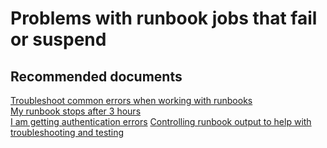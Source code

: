 <properties
    pageTitle="Problems with runbook jobs that fail or suspend"
    description="Problems with runbook jobs that fail or suspend"
    service="microsoft.automation"
    resource="automationaccounts"
    authors="csand"
    displayOrder="1"
    selfHelpType="resource"
    productPesIds=""
    supportTopicIds=""
    resourceTags=""
    cloudEnvironments="public"
/>

# Problems with runbook jobs that fail or suspend

## **Recommended documents**
[Troubleshoot common errors when working with runbooks](https://docs.microsoft.com/en-us/azure/automation/automation-troubleshooting-automation-errors#common-errors-when-working-with-runbooks)<br>
[My runbook stops after 3 hours](https://docs.microsoft.com/en-us/azure/automation/automation-runbook-execution#fair-share)<br>
[I am getting authentication errors](https://docs.microsoft.com/en-us/azure/automation/troubleshoot/runbooks#authentication-errors-when-working-with-azure-automation-runbooks)
[Controlling runbook output to help with troubleshooting and testing](https://azure.microsoft.com/documentation/articles/automation-runbook-output-and-messages/)